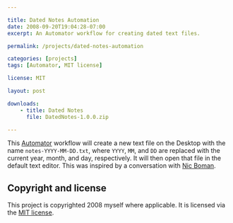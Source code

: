 ```yaml
---

title: Dated Notes Automation
date: 2008-09-20T19:04:28-07:00
excerpt: An Automator workflow for creating dated text files.

permalink: /projects/dated-notes-automation

categories: [projects]
tags: [Automator, MIT license]

license: MIT

layout: post

downloads:
    - title: Dated Notes
      file: DatedNotes-1.0.0.zip

---
```


This [Automator][1] workflow will create a new text file on the Desktop with the name `notes-YYYY-MM-DD.txt`, where `YYYY`, `MM`, and `DD` are replaced with the current year, month, and day, respectively. It will then open that file in the default text editor. This was inspired by a conversation with [Nic Boman][2].

## Copyright and license

This project is copyrighted 2008 myself where applicable. It is licensed via the [MIT license][1].

[1]: http://support.apple.com/kb/ht2488 "Mac 101: Automator"
[2]: http://nycomm.net/ "Nic’s website"
